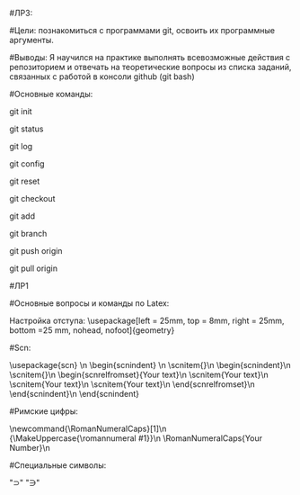 #ЛР3:

#Цели: познакомиться с программами git, освоить их программные аргументы.

#Выводы: Я научился на практике выполнять всевозможные действия с репозиторием и отвечать на теоретические вопросы из списка заданий, связанных с работой в консоли github (git bash) 

#Основные команды: 

git init

git status

git log

git config 

git reset 


git checkout

git add

git branch

git push origin

git pull origin

#ЛР1 

#Основные вопросы и команды по Latex:

Настройка отступа: \usepackage[left = 25mm, top = 8mm, right = 25mm, bottom =25 mm, nohead, nofoot]{geometry}

#Scn: 

\usepackage{scn} \n
\begin{scnindent} \n
    \scnitem{}\n
    \begin{scnindent}\n
        \scnitem{}\n
        \begin{scnrelfromset}{Your text}\n
        \scnitem{Your text}\n
        \scnitem{Your text}\n
        \scnitem{Your text}\n
        \end{scnrelfromset}\n
    \end{scnindent}\n
\end{scnindent}

#Римские цифры: 

\newcommand{\RomanNumeralCaps}[1]\n
    {\MakeUppercase{\romannumeral #1}}\n
\RomanNumeralCaps{Your Number}\n

#Специальные символы:

"$\supset$"
"$\ni$"
